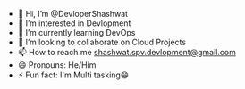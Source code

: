 - 👋 Hi, I’m @DevloperShashwat
- 👀 I’m interested in Devlopment
- 🌱 I’m currently learning DevOps
- 💞️ I’m looking to collaborate on Cloud Projects
- 📫 How to reach me shashwat.spv.devlopment@gmail.com
- 😄 Pronouns: He/Him
- ⚡ Fun fact: I'm Multi tasking😁

<!---
DevloperShashwat/DevloperShashwat is a ✨ special ✨ repository because its `README.md` (this file) appears on your GitHub profile.
You can click the Preview link to take a look at your changes.
--->
